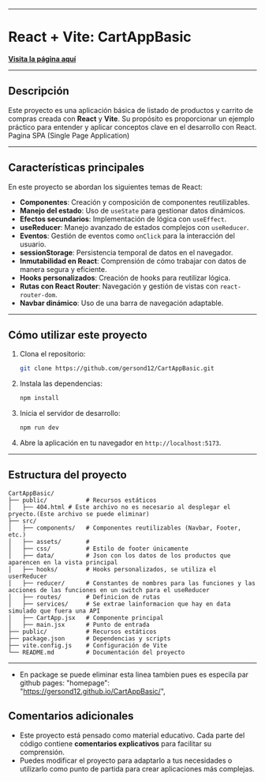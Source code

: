 
---

# React + Vite: CartAppBasic

**[Visita la página aquí](https://gersond12.github.io/CartAppBasic)**

---

## Descripción

Este proyecto es una aplicación básica de listado de productos y carrito de compras creada con **React** y **Vite**. Su propósito es proporcionar un ejemplo práctico para entender y aplicar conceptos clave en el desarrollo con React.
Pagina SPA (Single Page Application)

---

## Características principales

En este proyecto se abordan los siguientes temas de React:

- **Componentes**: Creación y composición de componentes reutilizables.
- **Manejo del estado**: Uso de `useState` para gestionar datos dinámicos.
- **Efectos secundarios**: Implementación de lógica con `useEffect`.
- **useReducer**: Manejo avanzado de estados complejos con `useReducer`.
- **Eventos**: Gestión de eventos como `onClick` para la interacción del usuario.
- **sessionStorage**: Persistencia temporal de datos en el navegador.
- **Inmutabilidad en React**: Comprensión de cómo trabajar con datos de manera segura y eficiente.
- **Hooks personalizados**: Creación de hooks para reutilizar lógica.
- **Rutas con React Router**: Navegación y gestión de vistas con `react-router-dom`.
- **Navbar dinámico**: Uso de una barra de navegación adaptable.

---

## Cómo utilizar este proyecto

1. Clona el repositorio:
   ```bash
   git clone https://github.com/gersond12/CartAppBasic.git
   ```

2. Instala las dependencias:
   ```bash
   npm install
   ```

3. Inicia el servidor de desarrollo:
   ```bash
   npm run dev
   ```

4. Abre la aplicación en tu navegador en `http://localhost:5173`.

---

## Estructura del proyecto

```
CartAppBasic/          
├── public/           # Recursos estáticos
│   ├── 404.html # Este archivo no es necesario al desplegar el pryecto.(Este archivo se puede eliminar)
├── src/
│   ├── components/   # Componentes reutilizables (Navbar, Footer, etc.)
│   ├── assets/       # 
│   ├── css/          # Estilo de footer únicamente
│   ├── data/         # Json con los datos de los productos que aparencen en la vista principal
│   ├── hooks/        # Hooks personalizados, se utiliza el userReducer
│   ├── reducer/      # Constantes de nombres para las funciones y las acciones de las funciones en un switch para el useReducer
│   ├── routes/       # Definicion de rutas 
│   ├── services/     # Se extrae lainformacion que hay en data simulado que fuera una API
│   ├── CartApp.jsx   # Componente principal
│   ├── main.jsx      # Punto de entrada
├── public/           # Recursos estáticos
├── package.json      # Dependencias y scripts
├── vite.config.js    # Configuración de Vite
└── README.md         # Documentación del proyecto
```

---

*  En package se puede eliminar esta linea tambien pues es especila par github pages: "homepage": "https://gersond12.github.io/CartAppBasic/",

## Comentarios adicionales

- Este proyecto está pensado como material educativo. Cada parte del código contiene **comentarios explicativos** para facilitar su comprensión.
- Puedes modificar el proyecto para adaptarlo a tus necesidades o utilizarlo como punto de partida para crear aplicaciones más complejas.
